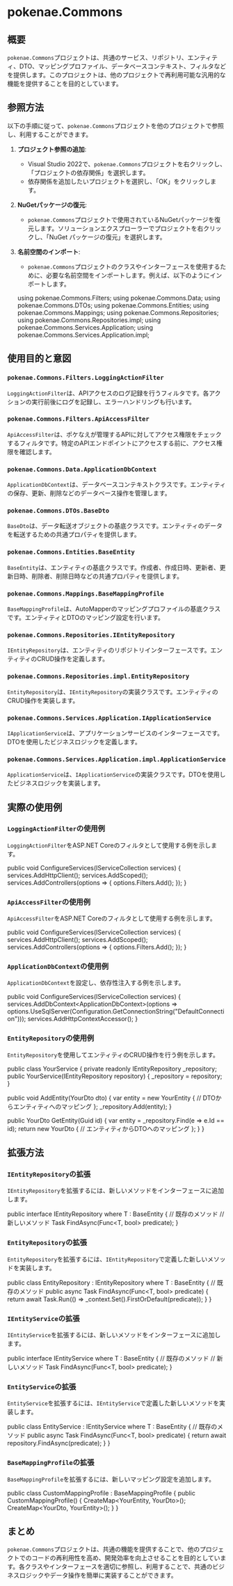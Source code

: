 ﻿# pokenae.Commons

## 概要

`pokenae.Commons`プロジェクトは、共通のサービス、リポジトリ、エンティティ、DTO、マッピングプロファイル、データベースコンテキスト、フィルタなどを提供します。このプロジェクトは、他のプロジェクトで再利用可能な汎用的な機能を提供することを目的としています。

## 参照方法

以下の手順に従って、`pokenae.Commons`プロジェクトを他のプロジェクトで参照し、利用することができます。

1. **プロジェクト参照の追加**:
   - Visual Studio 2022で、`pokenae.Commons`プロジェクトを右クリックし、「プロジェクトの依存関係」を選択します。
   - 依存関係を追加したいプロジェクトを選択し、「OK」をクリックします。

2. **NuGetパッケージの復元**:
   - `pokenae.Commons`プロジェクトで使用されているNuGetパッケージを復元します。ソリューションエクスプローラーでプロジェクトを右クリックし、「NuGet パッケージの復元」を選択します。

3. **名前空間のインポート**:
   - `pokenae.Commons`プロジェクトのクラスやインターフェースを使用するために、必要な名前空間をインポートします。例えば、以下のようにインポートします。

   using pokenae.Commons.Filters;
   using pokenae.Commons.Data;
   using pokenae.Commons.DTOs;
   using pokenae.Commons.Entities;
   using pokenae.Commons.Mappings;
   using pokenae.Commons.Repositories;
   using pokenae.Commons.Repositories.impl;
   using pokenae.Commons.Services.Application;
   using pokenae.Commons.Services.Application.impl;


## 使用目的と意図

### `pokenae.Commons.Filters.LoggingActionFilter`

`LoggingActionFilter`は、APIアクセスのログ記録を行うフィルタです。各アクションの実行前後にログを記録し、エラーハンドリングも行います。

### `pokenae.Commons.Filters.ApiAccessFilter`

`ApiAccessFilter`は、ポケなえが管理するAPIに対してアクセス権限をチェックするフィルタです。特定のAPIエンドポイントにアクセスする前に、アクセス権限を確認します。

### `pokenae.Commons.Data.ApplicationDbContext`

`ApplicationDbContext`は、データベースコンテキストクラスです。エンティティの保存、更新、削除などのデータベース操作を管理します。

### `pokenae.Commons.DTOs.BaseDto`

`BaseDto`は、データ転送オブジェクトの基底クラスです。エンティティのデータを転送するための共通プロパティを提供します。

### `pokenae.Commons.Entities.BaseEntity`

`BaseEntity`は、エンティティの基底クラスです。作成者、作成日時、更新者、更新日時、削除者、削除日時などの共通プロパティを提供します。

### `pokenae.Commons.Mappings.BaseMappingProfile`

`BaseMappingProfile`は、AutoMapperのマッピングプロファイルの基底クラスです。エンティティとDTOのマッピング設定を行います。

### `pokenae.Commons.Repositories.IEntityRepository`

`IEntityRepository`は、エンティティのリポジトリインターフェースです。エンティティのCRUD操作を定義します。

### `pokenae.Commons.Repositories.impl.EntityRepository`

`EntityRepository`は、`IEntityRepository`の実装クラスです。エンティティのCRUD操作を実装します。

### `pokenae.Commons.Services.Application.IApplicationService`

`IApplicationService`は、アプリケーションサービスのインターフェースです。DTOを使用したビジネスロジックを定義します。

### `pokenae.Commons.Services.Application.impl.ApplicationService`

`ApplicationService`は、`IApplicationService`の実装クラスです。DTOを使用したビジネスロジックを実装します。

## 実際の使用例

### `LoggingActionFilter`の使用例

`LoggingActionFilter`をASP.NET Coreのフィルタとして使用する例を示します。

public void ConfigureServices(IServiceCollection services) { services.AddHttpClient(); services.AddScoped<LoggingActionFilter>(); 
services.AddControllers(options => 
{ 
    options.Filters.Add<LoggingActionFilter>(); 
}); }

### `ApiAccessFilter`の使用例

`ApiAccessFilter`をASP.NET Coreのフィルタとして使用する例を示します。

public void ConfigureServices(IServiceCollection services) { services.AddHttpClient(); services.AddScoped<ApiAccessFilter>();
services.AddControllers(options =>
{
    options.Filters.Add<ApiAccessFilter>();
});
}

### `ApplicationDbContext`の使用例

`ApplicationDbContext`を設定し、依存性注入する例を示します。

public void ConfigureServices(IServiceCollection services) { services.AddDbContext<ApplicationDbContext<YourDbContext>>(options => options.UseSqlServer(Configuration.GetConnectionString("DefaultConnection")));
services.AddHttpContextAccessor();
}

### `EntityRepository`の使用例

`EntityRepository`を使用してエンティティのCRUD操作を行う例を示します。

public class YourService { private readonly IEntityRepository<YourEntity> _repository;
public YourService(IEntityRepository<YourEntity> repository)
{
    _repository = repository;
}

public void AddEntity(YourDto dto)
{
    var entity = new YourEntity
    {
        // DTOからエンティティへのマッピング
    };
    _repository.Add(entity);
}

public YourDto GetEntity(Guid id)
{
    var entity = _repository.Find(e => e.Id == id);
    return new YourDto
    {
        // エンティティからDTOへのマッピング
    };
}
}


## 拡張方法

### `IEntityRepository`の拡張

`IEntityRepository`を拡張するには、新しいメソッドをインターフェースに追加します。


public interface IEntityRepository<T> where T : BaseEntity 
{ 
    // 既存のメソッド
    // 新しいメソッド
    Task<T> FindAsync(Func<T, bool> predicate);
}


### `EntityRepository`の拡張

`EntityRepository`を拡張するには、`IEntityRepository`で定義した新しいメソッドを実装します。


public class EntityRepository<T> : IEntityRepository<T> where T : BaseEntity 
{ 
    // 既存のメソッド
    public async Task<T> FindAsync(Func<T, bool> predicate)
    {
        return await Task.Run(() => _context.Set<T>().FirstOrDefault(predicate));
    }
}


### `IEntityService`の拡張

`IEntityService`を拡張するには、新しいメソッドをインターフェースに追加します。


public interface IEntityService<T> where T : BaseEntity 
{ 
    // 既存のメソッド
    // 新しいメソッド
    Task<T> FindAsync(Func<T, bool> predicate);
}


### `EntityService`の拡張

`EntityService`を拡張するには、`IEntityService`で定義した新しいメソッドを実装します。


public class EntityService<T> : IEntityService<T> where T : BaseEntity 
{ 
    // 既存のメソッド
    public async Task<T> FindAsync(Func<T, bool> predicate)
    {
        return await repository.FindAsync(predicate);
    }
}


### `BaseMappingProfile`の拡張

`BaseMappingProfile`を拡張するには、新しいマッピング設定を追加します。


public class CustomMappingProfile : BaseMappingProfile 
{ 
    public CustomMappingProfile() 
    { 
        CreateMap<YourEntity, YourDto>(); CreateMap<YourDto, YourEntity>(); 
    } 
}


## まとめ

`pokenae.Commons`プロジェクトは、共通の機能を提供することで、他のプロジェクトでのコードの再利用性を高め、開発効率を向上させることを目的としています。各クラスやインターフェースを適切に参照し、利用することで、共通のビジネスロジックやデータ操作を簡単に実装することができます。
